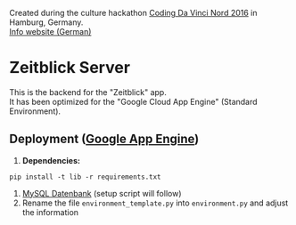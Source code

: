 Created during the culture hackathon [Coding Da Vinci Nord 2016](https://codingdavinci.de/) in Hamburg, Germany.    
[Info website (German)](https://hackdash.org/projects/57dd6cb2d9284f016c047471)

# Zeitblick Server

This is the backend for the "Zeitblick" app.  
It has been optimized for the "Google Cloud App Engine" (Standard Environment).

## Deployment ([Google App Engine](https://cloud.google.com/appengine/docs/python/))

1. **Dependencies:**
```
pip install -t lib -r requirements.txt
```
1. [MySQL Datenbank](https://cloud.google.com/sql/docs) (setup script will follow)
1. Rename the file `environment_template.py` into `environment.py` and adjust the information
